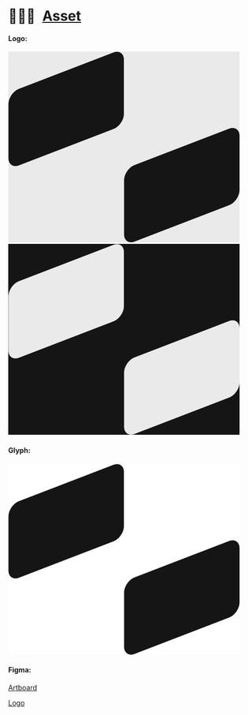 # 🧑🏻‍🎨 [Asset]

#### Logo:

![Land](Logo/Land.png) ![Land](Dark/Logo/Land.png)

#### Glyph:

![Land](Logo/Glyph/Land.png)

#### Figma:

[Artboard](Artboard.fig)

[Logo](Logo.fig)

[Asset]: https://github.com/CodeEditorLand/Asset
